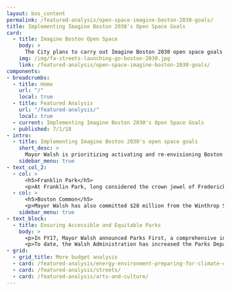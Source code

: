 ```yaml
---
layout: bos_content
permalink: /featured-analysis/open-space-imagine-boston-2030-goals/
title: Implementing Imagine Boston 2030's Open Space Goals
card:
  - title: Imagine Boston Open Space
    body: >
      The City plans to carry out Imagine Boston 2030 open space goals
    img: /img/fa-streets-launching-go-boston-2030.jpg
    link: /featured-analysis/open-space-imagine-boston-2030-goals/
components:
- breadcrumbs:
  - title: Home
    url: "/"
    local: true
  - title: Featured Analysis
    url: "/featured-analysis/"
    local: true
  - current: Implementing Imagine Boston 2030's Open Space Goals
  - published: 7/1/18
- intro:
  - title: Implementing Imagine Boston 2030's open space goals
    short_desc: >
      Mayor Walsh is prioritizing activating and re-envisioning Boston’s parks and is taking concrete steps to implement Imagine Boston 2030’s open space goals. 
    sidebar_menu: true
- text_col_2:
  - col: >
      <h5>Franklin Park</h5>
      <p>At Franklin Park, long considered the crown jewel of Frederick Law Olmsted’s Emerald Necklace park system, work is already taking place. Last year, the Mayor committed to transformational funding for Franklin Park through the sale of the city owned Winthrop Square Garage. This $28 million investment to fully renovate Boston’s largest park, will begin planning in FY19.</p>
  - col: >
      <h5>Boston Common</h5>
      <p>Mayor Walsh has also committed $28 million from the Winthrop Square garage sale to augment the current historic levels of investment in Boston Common and fully renovate America’s First Park. The Parks department along with other stakeholders will begin planning efforts in FY19 with a budget of $500,000 to ensure future generations will enjoy the park in its full vibrancy.</p>
    sidebar_menu: true
- text_block:
  - title: Ensuring Accessible and Equitable Parks
    body: >
      <p>In FY17, Mayor Walsh announced Parks First, a comprehensive initiative ensuring that Boston’s open spaces are among the most accessible and equitable in the nation. In FY19, Boston will continue its commitment to achieving these goals through investments in excellence in design and management.</p>
      <p>To date, the Walsh Administration has increased the Parks Department’s operating funding by $5.7 million or 32% and in FY19 will dedicate $17.7 million to new capital projects in Boston’s parks.</p>
- grid: 
  - grid_title: More budget analysis
  - card: /featured-analysis/energy-environment-preparing-for-climate-change/
  - card: /featured-analysis/streets/
  - card: /featured-analysis/arts-and-culture/
---
```

